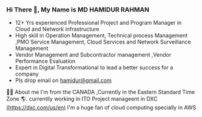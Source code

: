 ### Hi There 👋, My Name is MD HAMIDUR RAHMAN

- 12+ Yrs experienced Professional Project and Program Manager in Cloud and Network infrastructure
- High skill in Operation Management, Technical process Management ,PMO Service Management, Cloud Services and Network Surveillance Management
- Vendor Management and Subcontractor management ,Vendor Performance Evaluation
- Expert in Digital Transformational to lead a better success for a company
- Pls drop email on hamidur@gmail.com


🙋‍♂️ About me
  I'm from the CANADA ,Currently in the Eastern Standard Time Zone 🌎. currentily working in ITO Project manageent in DXC [(https://dxc.com/us/en)](https://dxc.com/us/en) I'm a huge fan of cloud computing specially in AWS
